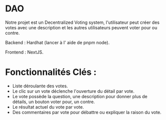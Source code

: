 # DAO

Notre projet est un Decentralized Voting system, l'utilisateur peut créer des votes avec une description et les autres utilisateurs peuvent voter pour ou contre.

Backend : Hardhat (lancer à l' aide de pnpm node).

Frontend : NextJS.


# Fonctionnalités Clés :

- Liste déroulante des votes.
- Le clic sur un vote déclenche l'ouverture du détail par vote.
- Le vote possède la question, une description pour donner plus de détails, un bouton voter pour, un contre.
- Le résultat actuel du vote par vote.
- Des commentaires par vote pour débattre ou expliquer la raison du vote.
